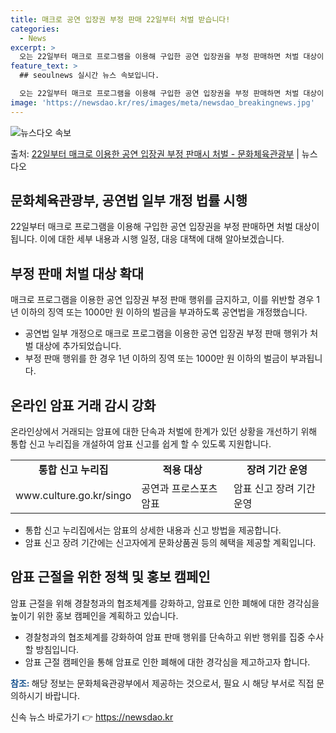 ```yaml
---
title: 매크로 공연 입장권 부정 판매 22일부터 처벌 받습니다!
categories:
  - News
excerpt: >
  오는 22일부터 매크로 프로그램을 이용해 구입한 공연 입장권을 부정 판매하면 처벌 대상이 된다. 문화체육관광…
feature_text: >
  ## seoulnews 실시간 뉴스 속보입니다.

  오는 22일부터 매크로 프로그램을 이용해 구입한 공연 입장권을 부정 판매하면 처벌 대상이 된다. 문화체육관광…
image: 'https://newsdao.kr/res/images/meta/newsdao_breakingnews.jpg'
---
```


![뉴스다오 속보](https://newsdao.kr/res/images/meta/newsdao_breakingnews.jpg)

<p>출처: <a href="https://newsdao.kr/3375" rel="dofollow">22일부터 매크로 이용한 공연 입장권 부정 판매시 처벌 - 문화체육관광부</a> | 뉴스다오</p>

<h2 data-ke-size="size26">문화체육관광부, 공연법 일부 개정 법률 시행</h2>
<p data-ke-size="size16">22일부터 매크로 프로그램을 이용해 구입한 공연 입장권을 부정 판매하면 처벌 대상이 됩니다. 이에 대한 세부 내용과 시행 일정, 대응 대책에 대해 알아보겠습니다.</p>

<h2 data-ke-size="size26">부정 판매 처벌 대상 확대</h2>
<p data-ke-size="size16">매크로 프로그램을 이용한 공연 입장권 부정 판매 행위를 금지하고, 이를 위반할 경우 1년 이하의 징역 또는 1000만 원 이하의 벌금을 부과하도록 공연법을 개정했습니다.</p>
<ul>
  <li>공연법 일부 개정으로 매크로 프로그램을 이용한 공연 입장권 부정 판매 행위가 처벌 대상에 추가되었습니다.</li>
  <li>부정 판매 행위를 한 경우 1년 이하의 징역 또는 1000만 원 이하의 벌금이 부과됩니다.</li>
</ul>

<h2 data-ke-size="size26">온라인 암표 거래 감시 강화</h2>
<p data-ke-size="size16">온라인상에서 거래되는 암표에 대한 단속과 처벌에 한계가 있던 상황을 개선하기 위해 통합 신고 누리집을 개설하여 암표 신고를 쉽게 할 수 있도록 지원합니다.</p>
<table>
  <tr>
    <td style="text-align: center; height: 17px;"><b>통합 신고 누리집</b></td>
    <td style="text-align: center; height: 17px;"><b>적용 대상</b></td>
    <td style="text-align: center; height: 17px;"><b>장려 기간 운영</b></td>
  </tr>
  <tr>
    <td>www.culture.go.kr/singo</td>
    <td>공연과 프로스포츠 암표</td>
    <td>암표 신고 장려 기간 운영</td>
  </tr>
</table>
<ul>
  <li>통합 신고 누리집에서는 암표의 상세한 내용과 신고 방법을 제공합니다.</li>
  <li>암표 신고 장려 기간에는 신고자에게 문화상품권 등의 혜택을 제공할 계획입니다.</li>
</ul>

<h2 data-ke-size="size26">암표 근절을 위한 정책 및 홍보 캠페인</h2>
<p data-ke-size="size16">암표 근절을 위해 경찰청과의 협조체계를 강화하고, 암표로 인한 폐해에 대한 경각심을 높이기 위한 홍보 캠페인을 계획하고 있습니다.</p>
<ul>
  <li>경찰청과의 협조체계를 강화하여 암표 판매 행위를 단속하고 위반 행위를 집중 수사할 방침입니다.</li>
  <li>암표 근절 캠페인을 통해 암표로 인한 폐해에 대한 경각심을 제고하고자 합니다.</li>
</ul>

<p data-ke-size="size16"><b><span style="color:#1a5490;">참조: </span></b>해당 정보는 문화체육관광부에서 제공하는 것으로서, 필요 시 해당 부서로 직접 문의하시기 바랍니다.</p>
<p data-ke-size="size16"></p> 

신속 뉴스 바로가기 👉 <a href="https://newsdao.kr" rel="dofollow">https://newsdao.kr</a>


